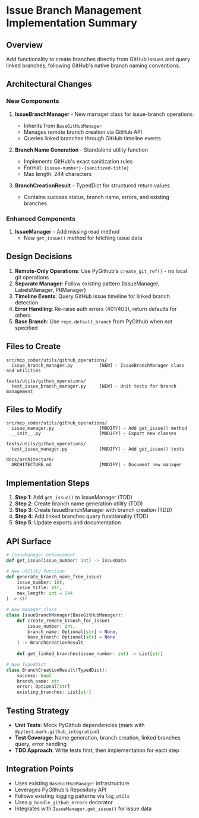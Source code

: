 # Issue Branch Management Implementation Summary

## Overview
Add functionality to create branches directly from GitHub issues and query linked branches, following GitHub's native branch naming conventions.

## Architectural Changes

### New Components
1. **IssueBranchManager** - New manager class for issue-branch operations
   - Inherits from `BaseGitHubManager`
   - Manages remote branch creation via GitHub API
   - Queries linked branches through GitHub timeline events

2. **Branch Name Generation** - Standalone utility function
   - Implements GitHub's exact sanitization rules
   - Format: `{issue-number}-{sanitized-title}`
   - Max length: 244 characters

3. **BranchCreationResult** - TypedDict for structured return values
   - Contains success status, branch name, errors, and existing branches

### Enhanced Components
1. **IssueManager** - Add missing read method
   - New `get_issue()` method for fetching issue data

## Design Decisions

1. **Remote-Only Operations**: Use PyGithub's `create_git_ref()` - no local git operations
2. **Separate Manager**: Follow existing pattern (IssueManager, LabelsManager, PRManager)
3. **Timeline Events**: Query GitHub issue timeline for linked branch detection
4. **Error Handling**: Re-raise auth errors (401/403), return defaults for others
5. **Base Branch**: Use `repo.default_branch` from PyGithub when not specified

## Files to Create

```
src/mcp_coder/utils/github_operations/
  issue_branch_manager.py          [NEW] - IssueBranchManager class and utilities

tests/utils/github_operations/
  test_issue_branch_manager.py     [NEW] - Unit tests for branch management
```

## Files to Modify

```
src/mcp_coder/utils/github_operations/
  issue_manager.py                 [MODIFY] - Add get_issue() method
  __init__.py                      [MODIFY] - Export new classes

tests/utils/github_operations/
  test_issue_manager.py            [MODIFY] - Add get_issue() tests

docs/architecture/
  ARCHITECTURE.md                  [MODIFY] - Document new manager
```

## Implementation Steps

1. **Step 1**: Add `get_issue()` to IssueManager (TDD)
2. **Step 2**: Create branch name generation utility (TDD)
3. **Step 3**: Create IssueBranchManager with branch creation (TDD)
4. **Step 4**: Add linked branches query functionality (TDD)
5. **Step 5**: Update exports and documentation

## API Surface

```python
# IssueManager enhancement
def get_issue(issue_number: int) -> IssueData

# New utility function
def generate_branch_name_from_issue(
    issue_number: int,
    issue_title: str,
    max_length: int = 244
) -> str

# New manager class
class IssueBranchManager(BaseGitHubManager):
    def create_remote_branch_for_issue(
        issue_number: int,
        branch_name: Optional[str] = None,
        base_branch: Optional[str] = None
    ) -> BranchCreationResult
    
    def get_linked_branches(issue_number: int) -> List[str]

# New TypedDict
class BranchCreationResult(TypedDict):
    success: bool
    branch_name: str
    error: Optional[str]
    existing_branches: List[str]
```

## Testing Strategy

- **Unit Tests**: Mock PyGithub dependencies (mark with `@pytest.mark.github_integration`)
- **Test Coverage**: Name generation, branch creation, linked branches query, error handling
- **TDD Approach**: Write tests first, then implementation for each step

## Integration Points

- Uses existing `BaseGitHubManager` infrastructure
- Leverages PyGithub's Repository API
- Follows existing logging patterns via `log_utils`
- Uses `@_handle_github_errors` decorator
- Integrates with `IssueManager.get_issue()` for issue data
